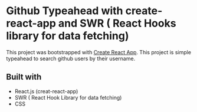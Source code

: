 # Github Typeahead with create-react-app and SWR ( React Hooks library for data fetching)

This project was bootstrapped with [Create React App](https://github.com/facebook/create-react-app).
This project is simple typeahead to search github users by their username.

## Built with
- React.js (creat-react-app)
- SWR ( React Hook Library for data fetching)
- CSS
